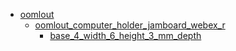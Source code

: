* [oomlout](oomlout)
  * [oomlout_computer_holder_jamboard_webex_r](oomlout/oomlout_computer_holder_jamboard_webex_r)
    * [base_4_width_6_height_3_mm_depth](oomlout/oomlout_computer_holder_jamboard_webex_r/base_4_width_6_height_3_mm_depth)
